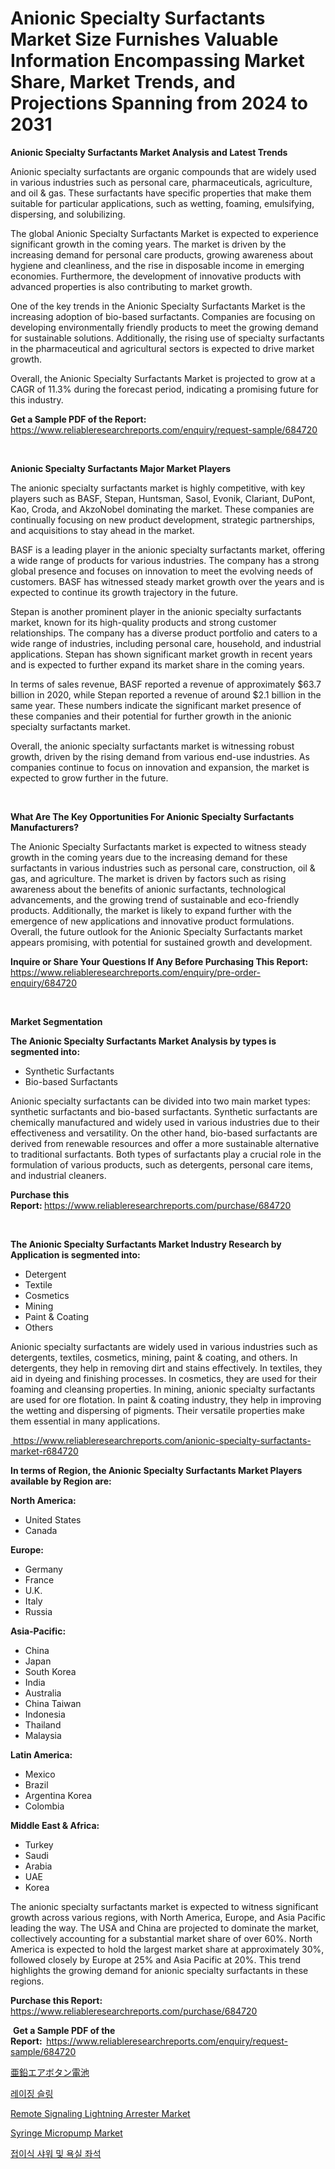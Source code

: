 <p><h1>Anionic Specialty Surfactants Market Size Furnishes Valuable Information Encompassing Market Share, Market Trends, and Projections Spanning from 2024 to 2031</h1></p><p><strong>Anionic Specialty Surfactants Market Analysis and Latest Trends</strong></p>
<p><p>Anionic specialty surfactants are organic compounds that are widely used in various industries such as personal care, pharmaceuticals, agriculture, and oil & gas. These surfactants have specific properties that make them suitable for particular applications, such as wetting, foaming, emulsifying, dispersing, and solubilizing.</p><p>The global Anionic Specialty Surfactants Market is expected to experience significant growth in the coming years. The market is driven by the increasing demand for personal care products, growing awareness about hygiene and cleanliness, and the rise in disposable income in emerging economies. Furthermore, the development of innovative products with advanced properties is also contributing to market growth.</p><p>One of the key trends in the Anionic Specialty Surfactants Market is the increasing adoption of bio-based surfactants. Companies are focusing on developing environmentally friendly products to meet the growing demand for sustainable solutions. Additionally, the rising use of specialty surfactants in the pharmaceutical and agricultural sectors is expected to drive market growth.</p><p>Overall, the Anionic Specialty Surfactants Market is projected to grow at a CAGR of 11.3% during the forecast period, indicating a promising future for this industry.</p></p>
<p><strong>Get a Sample PDF of the Report:&nbsp;</strong> <a href="https://www.reliableresearchreports.com/enquiry/request-sample/684720">https://www.reliableresearchreports.com/enquiry/request-sample/684720</a></p>
<p>&nbsp;</p>
<p><strong>Anionic Specialty Surfactants Major Market Players</strong></p>
<p><p>The anionic specialty surfactants market is highly competitive, with key players such as BASF, Stepan, Huntsman, Sasol, Evonik, Clariant, DuPont, Kao, Croda, and AkzoNobel dominating the market. These companies are continually focusing on new product development, strategic partnerships, and acquisitions to stay ahead in the market.</p><p>BASF is a leading player in the anionic specialty surfactants market, offering a wide range of products for various industries. The company has a strong global presence and focuses on innovation to meet the evolving needs of customers. BASF has witnessed steady market growth over the years and is expected to continue its growth trajectory in the future.</p><p>Stepan is another prominent player in the anionic specialty surfactants market, known for its high-quality products and strong customer relationships. The company has a diverse product portfolio and caters to a wide range of industries, including personal care, household, and industrial applications. Stepan has shown significant market growth in recent years and is expected to further expand its market share in the coming years.</p><p>In terms of sales revenue, BASF reported a revenue of approximately $63.7 billion in 2020, while Stepan reported a revenue of around $2.1 billion in the same year. These numbers indicate the significant market presence of these companies and their potential for further growth in the anionic specialty surfactants market.</p><p>Overall, the anionic specialty surfactants market is witnessing robust growth, driven by the rising demand from various end-use industries. As companies continue to focus on innovation and expansion, the market is expected to grow further in the future.</p></p>
<p>&nbsp;</p>
<p><strong>What Are The Key Opportunities For Anionic Specialty Surfactants Manufacturers?</strong></p>
<p><p>The Anionic Specialty Surfactants market is expected to witness steady growth in the coming years due to the increasing demand for these surfactants in various industries such as personal care, construction, oil & gas, and agriculture. The market is driven by factors such as rising awareness about the benefits of anionic surfactants, technological advancements, and the growing trend of sustainable and eco-friendly products. Additionally, the market is likely to expand further with the emergence of new applications and innovative product formulations. Overall, the future outlook for the Anionic Specialty Surfactants market appears promising, with potential for sustained growth and development.</p></p>
<p><strong>Inquire or Share Your Questions If Any Before Purchasing This Report:</strong> <a href="https://www.reliableresearchreports.com/enquiry/pre-order-enquiry/684720">https://www.reliableresearchreports.com/enquiry/pre-order-enquiry/684720</a></p>
<p>&nbsp;</p>
<p><strong>Market Segmentation</strong></p>
<p><strong>The Anionic Specialty Surfactants Market Analysis by types is segmented into:</strong></p>
<p><ul><li>Synthetic Surfactants</li><li>Bio-based Surfactants</li></ul></p>
<p><p>Anionic specialty surfactants can be divided into two main market types: synthetic surfactants and bio-based surfactants. Synthetic surfactants are chemically manufactured and widely used in various industries due to their effectiveness and versatility. On the other hand, bio-based surfactants are derived from renewable resources and offer a more sustainable alternative to traditional surfactants. Both types of surfactants play a crucial role in the formulation of various products, such as detergents, personal care items, and industrial cleaners.</p></p>
<p><strong>Purchase this Report:&nbsp;</strong><a href="https://www.reliableresearchreports.com/purchase/684720">https://www.reliableresearchreports.com/purchase/684720</a></p>
<p>&nbsp;</p>
<p><strong>The Anionic Specialty Surfactants Market Industry Research by Application is segmented into:</strong></p>
<p><ul><li>Detergent</li><li>Textile</li><li>Cosmetics</li><li>Mining</li><li>Paint & Coating</li><li>Others</li></ul></p>
<p><p>Anionic specialty surfactants are widely used in various industries such as detergents, textiles, cosmetics, mining, paint & coating, and others. In detergents, they help in removing dirt and stains effectively. In textiles, they aid in dyeing and finishing processes. In cosmetics, they are used for their foaming and cleansing properties. In mining, anionic specialty surfactants are used for ore flotation. In paint & coating industry, they help in improving the wetting and dispersing of pigments. Their versatile properties make them essential in many applications.</p></p>
<p><a href="https://www.reliableresearchreports.com/anionic-specialty-surfactants-market-r684720">&nbsp;https://www.reliableresearchreports.com/anionic-specialty-surfactants-market-r684720</a></p>
<p><strong>In terms of Region, the Anionic Specialty Surfactants Market Players available by Region are:</strong></p>
<p>
    <p> <strong> North America: </strong>
        <ul>
            <li>United States</li>
            <li>Canada</li>
        </ul>
        </p> 
    <p> <strong> Europe: </strong>
        <ul>
            <li>Germany</li>
            <li>France</li>
            <li>U.K.</li>
            <li>Italy</li>
            <li>Russia</li>
        </ul>
        </p> 
    <p> <strong> Asia-Pacific: </strong>
        <ul>
            <li>China</li>
            <li>Japan</li>
            <li>South Korea</li>
            <li>India</li>
            <li>Australia</li>
            <li>China Taiwan</li>
            <li>Indonesia</li>
            <li>Thailand</li>
            <li>Malaysia</li>
        </ul>
        </p> 
    <p> <strong> Latin America: </strong>
        <ul>
            <li>Mexico</li>
            <li>Brazil</li>
            <li>Argentina Korea</li>
            <li>Colombia</li>
        </ul>
        </p> 
    <p> <strong> Middle East & Africa: </strong>
        <ul>
            <li>Turkey</li>
            <li>Saudi</li>
            <li>Arabia</li>
            <li>UAE</li>
            <li>Korea</li>
        </ul>
    </p>
    </p>
<p><p>The anionic specialty surfactants market is expected to witness significant growth across various regions, with North America, Europe, and Asia Pacific leading the way. The USA and China are projected to dominate the market, collectively accounting for a substantial market share of over 60%. North America is expected to hold the largest market share at approximately 30%, followed closely by Europe at 25% and Asia Pacific at 20%. This trend highlights the growing demand for anionic specialty surfactants in these regions.</p></p>
<p><strong>Purchase this Report: </strong><a href="https://www.reliableresearchreports.com/purchase/684720">https://www.reliableresearchreports.com/purchase/684720</a></p>
<p>&nbsp;<strong>Get a Sample PDF of the Report:&nbsp;&nbsp;</strong><a href="https://www.reliableresearchreports.com/enquiry/request-sample/684720">https://www.reliableresearchreports.com/enquiry/request-sample/684720</a></p>
<p><strong></strong></p>
<p><p><a href="https://github.com/LeanneBruen2023/Market-Research-Report-List-2/blob/main/7882021118449.md">亜鉛エアボタン電池</a></p><p><a href="https://github.com/Tristiarton768456/Market-Research-Report-List-2/blob/main/6983317125891.md">레이징 슬링</a></p><p><a href="https://github.com/NorbertYates/Market-Research-Report-List-5/blob/main/remote-signaling-lightning-arrester-market.md">Remote Signaling Lightning Arrester Market</a></p><p><a href="https://github.com/mateobossinovero/Market-Research-Report-List-1/blob/main/syringe-micropump-market.md">Syringe Micropump Market</a></p><p><a href="https://github.com/novabrown3/Market-Research-Report-List-1/blob/main/6411179125892.md">접이식 샤워 및 욕실 좌석</a></p></p>